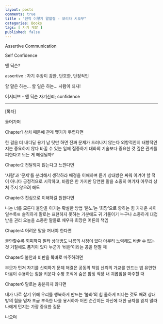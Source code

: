 ```yaml
---
layout: posts
comments: true
title : "진작 이렇게 말할걸 - 모리타 시오무"
categories: Books
tags: [ 자기 개발 ]
published: false
---
```


Assertive Communication

Self Confidence

앤 딕슨?

assertive
 : 자기 주장이 강한, 단호한, 단정적인

할 말은 하는...
할 일은 하는...
사람이 되자!

어서티브 - 앤 딕슨
자기신뢰; confidence

---

[목차]

들어가며

Chapter1 상처 때문에 관계 맺기가 두렵다면

한 걸음 더 내디딜 용기
남 탓만 하면 진짜 문제가 드러나지 않는다
외향적인지 내향적인지는 중요하지 않다
바꿀 수 있는 일에 집중하기
대화의 기술보다 중요한 것
깊은 관계를 피한다고 모든 게 해결될까?

Chapter2 전달되지 않는다고 느낀다면

‘사람’과 ‘문제’를 분리해서 생각하라
배경을 이해하며 듣기
상대방은 싸워 이겨야 할 적이 아니다
긍정적으로 시작하고, 바람은 한 가지만
당연한 말을 소중히 여기자
아무리 상처 주지 않으려 해도

Chapter3 진심으로 이해하길 원한다면

나는 너를 모른다
불안을 이기는 확실한 방법
‘분노’는 ‘희망’으로 향하는 힘
가까운 사이일수록ㅌ 솔직하게
말로는 표현하지 못하는 기분에도 귀 기울이기
누구나 소중하게 대접받을 권리
오늘을 소중한 말들로 채우자
희망은 어른의 책임

Chapter4 어려운 말을 꺼내야 한다면

불안할수록 회피하지 말라
상대방도 나름의 사정이 있다
아무리 노력해도 바꿀 수 없는 것
거절에도 품격이 있다
누군가 ‘비판’이라는 공을 던질 때

Chapter5 불안과 비판을 똑바로 마주하려면

부모가 먼저 자기를 신뢰하기
문제 해결은 공동의 책임
신뢰의 가교를 만드는 법
유연한 마음이 수용하는 힘을 키운다
수평 조직에 숨은 함정
직장 내 괴롭힘을 마주할 때

Chapter6 말로는 충분하지 않다면

내가 나로 살기 위해
우리를 행복하게 만드는 ‘불화’의 힘
쿨하게 떠나는 것도 배려
상대방의 힘을 믿자
조금 부족한 나를 용서하자
어떤 순간이든 자신에 대한 긍지를 잃지 말라
나에게 던지는 가장 중요한 질문

나오며
